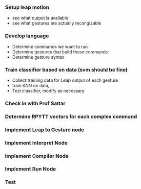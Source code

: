 ### Setup leap motion  
* see what output is available  
* see what gestures are actually recongizable  
### Develop language  
* Determine commands we want to run  
* Determine gestures that build those commands  
* Determine gesture syntax  
### Train classifier based on data (svm should be fine)  
* Collect training data for Leap output of each gesture  
* train KNN on data,  
* Test classifier, modify as necessary  
### Check in with Prof Sattar  
### Determine RPYTT vectors for each complex command  
### Implement Leap to Gesture node  
### Implement Interpret Node  
### Implement Compiler Node  
### Implement Run Node  
### Test  
